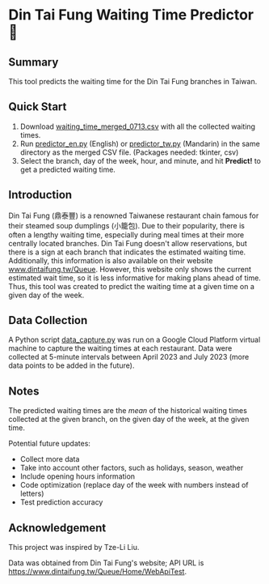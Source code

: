 # Din Tai Fung Waiting Time Predictor :dumpling:

## Summary
This tool predicts the waiting time for the Din Tai Fung branches in Taiwan.


## Quick Start
1. Download [waiting_time_merged_0713.csv](waiting_time_merged_0713.csv) with all the collected waiting times.
2. Run [predictor_en.py](predictor_en.py) (English) or [predictor_tw.py](predictor_tw.py) (Mandarin) in the same directory as the merged CSV file. (Packages needed: tkinter, csv)
3. Select the branch, day of the week, hour, and minute, and hit **Predict!** to get a predicted waiting time.

## Introduction
Din Tai Fung (鼎泰豐) is a renowned Taiwanese restaurant chain famous for their steamed soup dumplings (小籠包). Due to their popularity, there is often a lengthy waiting time, especially during meal times at their more centrally located branches. Din Tai Fung doesn't allow reservations, but there is a sign at each branch that indicates the estimated waiting time. Additionally, this information is also available on their website www.dintaifung.tw/Queue. However, this website only shows the current estimated wait time, so it is less informative for making plans ahead of time. Thus, this tool was created to predict the waiting time at a given time on a given day of the week.

## Data Collection
A Python script [data_capture.py](data_capture.py) was run on a Google Cloud Platform virtual machine to capture the waiting times at each restaurant. Data were collected at 5-minute intervals between April 2023 and July 2023 (more data points to be added in the future).

## Notes
The predicted waiting times are the *mean* of the historical waiting times collected at the given branch, on the given day of the week, at the given time.

Potential future updates:
- Collect more data
- Take into account other factors, such as holidays, season, weather
- Include opening hours information
- Code optimization (replace day of the week with numbers instead of letters)
- Test prediction accuracy

## Acknowledgement
This project was inspired by Tze-Li Liu.

Data was obtained from Din Tai Fung's website; API URL is https://www.dintaifung.tw/Queue/Home/WebApiTest. 
